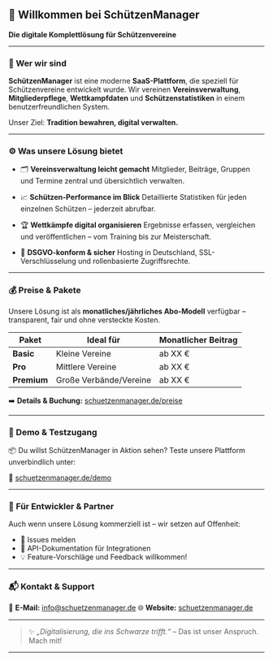 
## 🎯 Willkommen bei **SchützenManager**

**Die digitale Komplettlösung für Schützenvereine**

---

### 🏹 Wer wir sind

**SchützenManager** ist eine moderne **SaaS-Plattform**, die speziell für Schützenvereine entwickelt wurde. Wir vereinen **Vereinsverwaltung**, **Mitgliederpflege**, **Wettkampfdaten** und **Schützenstatistiken** in einem benutzerfreundlichen System.

Unser Ziel: **Tradition bewahren, digital verwalten.**

---

### ⚙️ Was unsere Lösung bietet

* 🗂️ **Vereinsverwaltung leicht gemacht**
  Mitglieder, Beiträge, Gruppen und Termine zentral und übersichtlich verwalten.

* 📈 **Schützen-Performance im Blick**
  Detaillierte Statistiken für jeden einzelnen Schützen – jederzeit abrufbar.

* 🏆 **Wettkämpfe digital organisieren**
  Ergebnisse erfassen, vergleichen und veröffentlichen – vom Training bis zur Meisterschaft.

* 🔐 **DSGVO-konform & sicher**
  Hosting in Deutschland, SSL-Verschlüsselung und rollenbasierte Zugriffsrechte.

---

### 💰 Preise & Pakete

Unsere Lösung ist als **monatliches/jährliches Abo-Modell** verfügbar – transparent, fair und ohne versteckte Kosten.

| Paket       | Ideal für              | Monatlicher Beitrag |
| ----------- | ---------------------- | ------------------- |
| **Basic**   | Kleine Vereine         | ab XX €             |
| **Pro**     | Mittlere Vereine       | ab XX €             |
| **Premium** | Große Verbände/Vereine | ab XX €             |

➡️ **Details & Buchung:** [schuetzenmanager.de/preise](https://schuetzenmanager.de/preise)

---

### 🚀 Demo & Testzugang

📦 Du willst SchützenManager in Aktion sehen?
Teste unsere Plattform unverbindlich unter:

🔗 [schuetzenmanager.de/demo](https://schuetzenmanager.de/demo)

---

### 🤝 Für Entwickler & Partner

Auch wenn unsere Lösung kommerziell ist – wir setzen auf Offenheit:

* 📌 Issues melden
* 🧩 API-Dokumentation für Integrationen
* 💡 Feature-Vorschläge und Feedback willkommen!

---

### 📬 Kontakt & Support

📧 **E-Mail:** [info@schuetzenmanager.de](mailto:info@schuetzenmanager.de)
🌐 **Website:** [schuetzenmanager.de](https://schuetzenmanager.de)

---

> ✨ *„Digitalisierung, die ins Schwarze trifft.“* – Das ist unser Anspruch. Mach mit!

---


